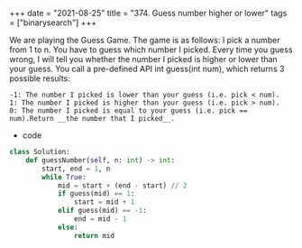 +++
date = "2021-08-25"
title = "374. Guess number higher or lower"
tags = ["binarysearch"]
+++


We are playing the Guess Game. The game is as follows:
I pick a number from 1 to n. You have to guess which number I picked.
Every time you guess wrong, I will tell you whether the number I picked is higher or lower than your guess.
You call a pre-defined API int guess(int num), which returns 3 possible results:

	-1: The number I picked is lower than your guess (i.e. pick < num).
	1: The number I picked is higher than your guess (i.e. pick > num).
	0: The number I picked is equal to your guess (i.e. pick == num).Return __the number that I picked__.
- code
```py
class Solution:
    def guessNumber(self, n: int) -> int:
        start, end = 1, n
        while True:
            mid = start + (end - start) // 2
            if guess(mid) == 1:
                start = mid + 1
            elif guess(mid) == -1:
                end = mid - 1
            else:
                return mid



```

